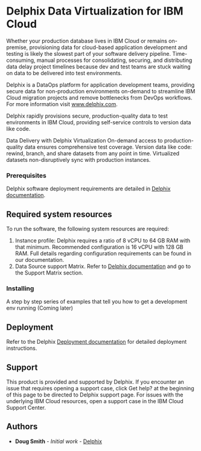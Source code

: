 # Delphix Data Virtualization for IBM Cloud
Whether your production database lives in IBM Cloud or remains on-premise, provisioning data for cloud-based application development and testing is likely the slowest part of your software delivery pipeline. Time-consuming, manual processes for consolidating, securing, and distributing data delay project timelines because dev and test teams are stuck waiting on data to be delivered into test environments.  

Delphix is a DataOps platform for application development teams, providing secure data for non-production environments on-demand to streamline IBM Cloud migration projects and remove bottlenecks from DevOps workflows. For more information visit www.delphix.com.

Delphix rapidly provisions secure, production-quality data to test environments in IBM Cloud, providing self-service controls to version data like code.

Data Delivery with Delphix Virtualization
On-demand access to production-quality data ensures comprehensive test coverage.
Version data like code:  rewind, branch, and share datasets from any point in time.
Virtualized datasets non-disruptively sync with production instances.

### Prerequisites
Delphix software deployment requirements are detailed in [Delphix documentation](https://docs.delphix.com).					

## Required system resources			
To run the software, the following system resources are required:		
1. Instance profile: Delphix requires a ratio of 8 vCPU to 64 GB RAM with that minimum. Recommended configuration is 16 vCPU with 128 GB RAM. Full details regarding configuration requirements can be found in our documentation. 
2. Data Source support Matrix. Refer to [Delphix documentation](https://docs.delphix.com) and go to the Support Matrix section.	

### Installing

A step by step series of examples that tell you how to get a development env running
(Coming later)

## Deployment

Refer to the Delphix [Deployment documentation](https://docs.delphix.com/docs/deployment) for detailed deployment instructions.	

## Support	
This product is provided and supported by Delphix. If you encounter an issue that requires opening a support case, click Get help? at the beginning of this page to be directed to Delphix support page. For issues with the underlying IBM Cloud resources, open a support case in the IBM Cloud Support Center. 

## Authors

* **Doug Smith** - *Initial work* - [Delphix](https://www.delphix.com)
